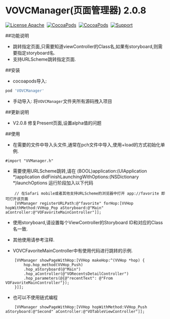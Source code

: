 # VOVCManager(页面管理器) 2.0.8

[![License Apache](http://img.shields.io/cocoapods/l/VOVCManager.svg?style=flat)](https://raw.githubusercontent.com/pozi119/VOVCManager/master/LICENSE)&nbsp;
[![CocoaPods](http://img.shields.io/cocoapods/v/VOVCManager.svg?style=flat)](http://cocoapods.org/?q=VOVCManager)&nbsp;
[![CocoaPods](http://img.shields.io/cocoapods/p/VOVCManager.svg?style=flat)](http://cocoapods.org/?q=VOVCManager)&nbsp;
[![Support](https://img.shields.io/badge/support-iOS%207%2B%20-blue.svg?style=flat)](https://www.apple.com/nl/ios/)&nbsp;

##功能说明
* 跳转指定页面,只需要知道viewController的Class名,如果有storyboard,则需要指定storyboard名.
* 支持URLScheme跳转指定页面.

##安装
* cocoapods导入: 
```ruby
pod 'VOVCManager'
```
* 手动导入:
  将`VOVCManager`文件夹所有源码拽入项目

##更新说明
* V2.0.8 修复Present页面,设置alpha值的问题

##使用
* 在需要的文件中导入头文件,通常在pch文件中导入,使用+load的方式初始化单例.
```objc
#import "VVManager.h"
```
* 需要使用URLScheme跳转,请在 (BOOL)application:(UIApplication *)application didFinishLaunchingWithOptions:(NSDictionary *)launchOptions 运行阶段加入以下代码
```objc
    // 在Safari mobile或者其他支持URLScheme的浏览器中打开 app://favorite 即可打开该页面
    [VVManager registerURLPath:@"favorite" forHop:[VVHop hopWithMethod:VVHop_Pop aStoryboard:@"Main" aController:@"VOFavoriteMainController"]];
```

* 使用storyboard,请设置每个ViewController的Storyboard ID和对应的Class名一致.

* 其他使用请参考注释.

* VOVCFavoriteMainController中有使用代码进行跳转的示例.
```objc
    [VVManager showPageWithHop:[VVHop makeHop:^(VVHop *hop) {
        hop.hop_method(VVHop_Push)
        .hop_aStoryboard(@"Main")
        .hop_aController(@"VORecentsDetailController")
        .hop_parameters(@{@"recentText": @"From VOFavoriteMainController"});
    }]];
```

* 也可以不使用链式编程
```objc
    [VVManager showPageWithHop:[VVHop hopWithMethod:VVHop_Push aStoryboard:@"Second" aController:@"VOTableViewController"]];
```
